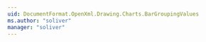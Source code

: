 ```yaml
---
uid: DocumentFormat.OpenXml.Drawing.Charts.BarGroupingValues
ms.author: "soliver"
manager: "soliver"
---
```


